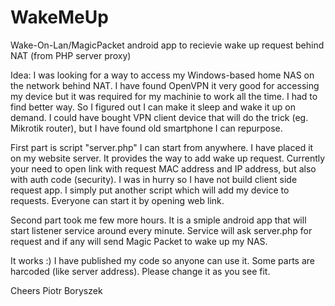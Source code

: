 # WakeMeUp
Wake-On-Lan/MagicPacket android app to recievie wake up request behind NAT (from PHP server proxy)

Idea:
I was looking for a way to access my Windows-based home NAS on the network behind NAT. I have found OpenVPN it very good for accessing my device but it was required for my machinie to work all the time. I had to find better way. So I figured out I can make it sleep and wake it up on demand. I could have bought VPN client device that will do the trick (eg. Mikrotik router), but I have found old smartphone I can repurpose.

First part is script "server.php" I can start from anywhere. I have placed it on my website server. It provides the way to add wake up request. Currently your need to open link with request MAC address and IP address, but also with auth code (security). I was in hurry so I have not build client side request app. I simply put another script which will add my device to requests. Everyone can start it by opening web link.

Second part took me few more hours. It is a smiple android app that will start listener service around every minute. Service will ask server.php for request and if any will send Magic Packet to wake up my NAS. 

It works :) I have published my code so anyone can use it. Some parts are harcoded (like server address). Please change it as you see fit.

Cheers
Piotr Boryszek
